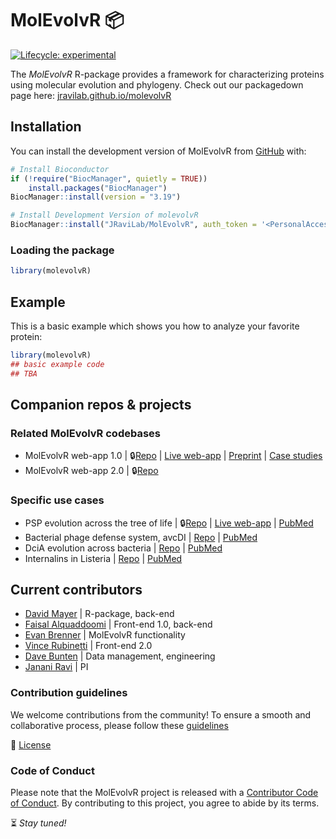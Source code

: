 
<!-- README.md is generated from README.Rmd. Please edit that file -->

# MolEvolvR 📦

<!-- badges: start -->

[![Lifecycle:
experimental](https://img.shields.io/badge/lifecycle-experimental-orange.svg)](https://lifecycle.r-lib.org/articles/stages.html#experimental)
<!-- badges: end -->

The *MolEvolvR* R-package provides a framework for characterizing
proteins using molecular evolution and phylogeny. Check out our
packagedown page here:
[jravilab.github.io/molevolvR](https://jravilab.github.io/molevolvR)

## Installation

You can install the development version of MolEvolvR from
[GitHub](https://github.com/) with:

``` r
# Install Bioconductor
if (!require("BiocManager", quietly = TRUE))
    install.packages("BiocManager")
BiocManager::install(version = "3.19")

# Install Development Version of molevolvR
BiocManager::install("JRaviLab/MolEvolvR", auth_token = '<PersonalAccessToken>')
```

### Loading the package

``` r
library(molevolvR)
```

## Example

This is a basic example which shows you how to analyze your favorite
protein:

``` r
library(molevolvR)
## basic example code
## TBA
```

## Companion repos & projects

### Related MolEvolvR codebases

- MolEvolvR web-app 1.0 \|
  🔒[Repo](https://github.com/jravilab/molevol1.0/) \| [Live
  web-app](//jravilab.org/molevolvr) \|
  [Preprint](https://doi.org/10.1101/2022.02.18.461833) \| [Case
  studies](https://jravilab.cuanschutz.edu/molevolvr/?r=&p=help)
- MolEvolvR web-app 2.0 \|
  🔒[Repo](https://github.com/jravilab/molevolvr2.0/)

### Specific use cases

- PSP evolution across the tree of life \|
  🔒[Repo](https://github.com/jravilab/psp_app/) \| [Live
  web-app](//jravilab.org/psp) \|
  [PubMed](https://pubmed.ncbi.nlm.nih.gov/38809013)
- Bacterial phage defense system, avcDI \|
  [Repo](https://github.com/JRaviLab/phage_defense_avcd) \|
  [PubMed](https://pubmed.ncbi.nlm.nih.gov/35817890/)
- DciA evolution across bacteria \|
  [Repo](https://github.com/JRaviLab/dcia_evolution) \|
  [PubMed](https://pubmed.ncbi.nlm.nih.gov/35880876/)
- Internalins in Listeria \|
  [Repo](https://github.com/JRaviLab/inlp_listeria) \|
  [PubMed](https://pubmed.ncbi.nlm.nih.gov/35904424/)

## Current contributors

- [David Mayer](//github.com/the-mayer) \| R-package, back-end
- [Faisal Alquaddoomi](//github.com/falquaddoomi) \| Front-end 1.0,
  back-end
- [Evan Brenner](//github.com/epbrenner) \| MolEvolvR functionality
- [Vince Rubinetti](//github.com/vincerubinetti) \| Front-end 2.0
- [Dave Bunten](//github.com/d33bs) \| Data management, engineering
- [Janani Ravi](//github.com/jananiravi) \| PI

### Contribution guidelines

We welcome contributions from the community! To ensure a smooth and
collaborative process, please follow these
[guidelines](https://github.com/JRaviLab/MolEvolvR/blob/main/.github/CONTRIBUTING.md)

📜 [License](https://github.com/JRaviLab/MolEvolvR/blob/main/LICENSE.md)

### Code of Conduct

Please note that the MolEvolvR project is released with a [Contributor
Code of
Conduct](https://contributor-covenant.org/version/2/1/CODE_OF_CONDUCT.html).
By contributing to this project, you agree to abide by its terms.

⏳ *Stay tuned!*

